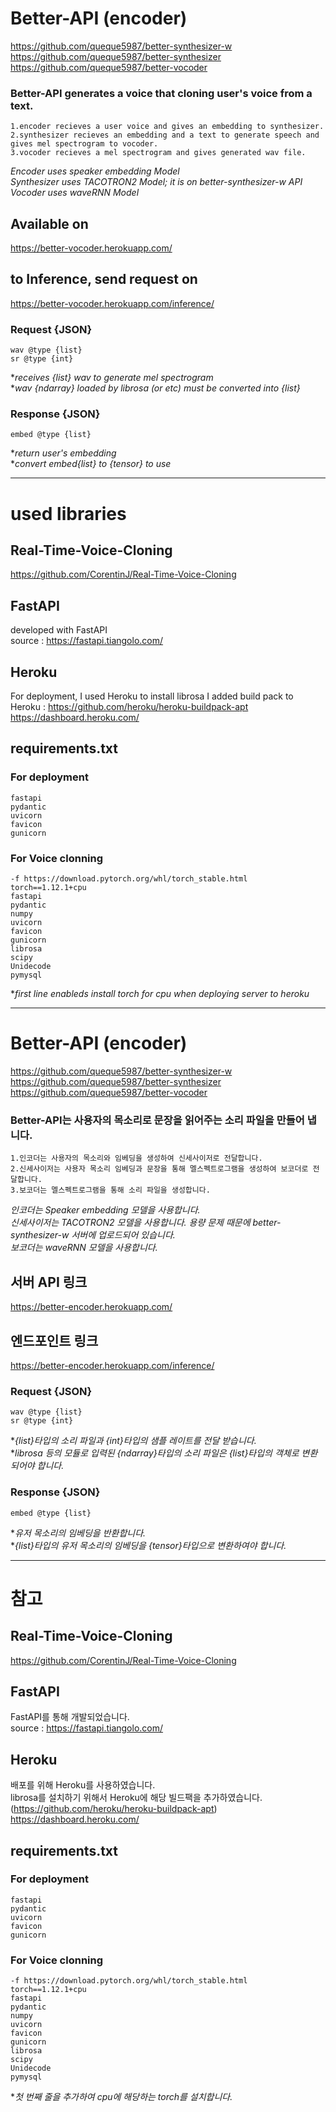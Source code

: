 Better-API (encoder)
=============
https://github.com/queque5987/better-synthesizer-w   
https://github.com/queque5987/better-synthesizer   
https://github.com/queque5987/better-vocoder    

### Better-API generates a voice that cloning user's voice from a text.
    1.encoder recieves a user voice and gives an embedding to synthesizer.
    2.synthesizer recieves an embedding and a text to generate speech and gives mel spectrogram to vocoder.   
    3.vocoder recieves a mel spectrogram and gives generated wav file.   
       
*Encoder uses speaker embedding Model*   
*Synthesizer uses TACOTRON2 Model; it is on better-synthesizer-w API*   
*Vocoder uses waveRNN Model*   
    
## Available on
https://better-vocoder.herokuapp.com/
## to Inference, send request on
https://better-vocoder.herokuapp.com/inference/
### Request {JSON}
    wav @type {list}
    sr @type {int}
**receives {list} wav to generate mel spectrogram*   
**wav {ndarray} loaded by librosa (or etc) must be converted into {list}*
### Response {JSON}
    embed @type {list}      
**return user's embedding*   
**convert embed{list} to {tensor} to use*   

* * *
# used libraries
## Real-Time-Voice-Cloning
https://github.com/CorentinJ/Real-Time-Voice-Cloning

## FastAPI   
developed with FastAPI   
source : https://fastapi.tiangolo.com/   

## Heroku
For deployment, I used Heroku
to install librosa I added build pack to Heroku : https://github.com/heroku/heroku-buildpack-apt   
https://dashboard.heroku.com/

## requirements.txt
### For deployment
    fastapi
    pydantic
    uvicorn
    favicon
    gunicorn
### For Voice clonning   
    -f https://download.pytorch.org/whl/torch_stable.html
    torch==1.12.1+cpu
    fastapi
    pydantic
    numpy
    uvicorn
    favicon
    gunicorn
    librosa
    scipy
    Unidecode
    pymysql
**first line enableds install torch for cpu when deploying server to heroku*

-----
Better-API (encoder)
=============
https://github.com/queque5987/better-synthesizer-w   
https://github.com/queque5987/better-synthesizer   
https://github.com/queque5987/better-vocoder    

### Better-API는 사용자의 목소리로 문장을 읽어주는 소리 파일을 만들어 냅니다.   
    1.인코더는 사용자의 목소리와 임베딩을 생성하여 신세사이저로 전달합니다.   
    2.신세사이저는 사용자 목소리 임베딩과 문장을 통해 멜스펙트로그램을 생성하여 보코더로 전달합니다.   
    3.보코더는 멜스펙트로그램을 통해 소리 파일을 생성합니다.   
       
*인코더는 Speaker embedding 모델을 사용합니다.*   
*신세사이저는 TACOTRON2 모델을 사용합니다. 용량 문제 때문에 better-synthesizer-w 서버에 업로드되어 있습니다.*   
*보코더는 waveRNN 모델을 사용합니다.*   
    
## 서버 API 링크   
https://better-encoder.herokuapp.com/

## 엔드포인트 링크   
https://better-encoder.herokuapp.com/inference/

### Request {JSON}
    wav @type {list}
    sr @type {int}
**{list}타입의 소리 파일과 {int}타입의 샘플 레이트를 전달 받습니다.*   
**librosa 등의 모듈로 입력된 {ndarray}타입의 소리 파일은 {list}타입의 객체로 변환되어야 합니다.*   

### Response {JSON}
    embed @type {list}      
**유저 목소리의 임베딩을 반환합니다.*   
**{list}타입의 유저 목소리의 임베딩을 {tensor}타입으로 변환하여야 합니다.*   

* * *
# 참고
## Real-Time-Voice-Cloning
https://github.com/CorentinJ/Real-Time-Voice-Cloning

## FastAPI   
FastAPI를 통해 개발되었습니다.   
source : https://fastapi.tiangolo.com/   

## Heroku
배포를 위해 Heroku를 사용하였습니다.    
librosa를 설치하기 위해서 Heroku에 해당 빌드팩을 추가하였습니다. (https://github.com/heroku/heroku-buildpack-apt)   
https://dashboard.heroku.com/

## requirements.txt
### For deployment
    fastapi
    pydantic
    uvicorn
    favicon
    gunicorn
### For Voice clonning   
    -f https://download.pytorch.org/whl/torch_stable.html
    torch==1.12.1+cpu
    fastapi
    pydantic
    numpy
    uvicorn
    favicon
    gunicorn
    librosa
    scipy
    Unidecode
    pymysql
**첫 번째 줄을 추가하여 cpu에 해당하는 torch를 설치합니다.*
